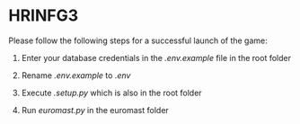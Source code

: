 # HRINFG3
Please follow the following steps for a successful launch of the game:

1. Enter your database credentials in the _.env.example_ file in the root folder

2. Rename _.env.example_ to _.env_

3. Execute _.setup.py_ which is also in the root folder

4. Run _euromast.py_ in the euromast folder